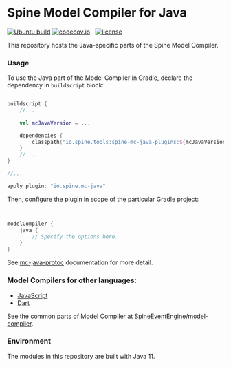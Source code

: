 # Spine Model Compiler for Java

[![Ubuntu build][ubuntu-build-badge]][gh-actions]
[![codecov.io](https://codecov.io/github/SpineEventEngine/mc-java/coverage.svg?branch=master)](https://codecov.io/github/SpineEventEngine/mc-java?branch=master) &nbsp;
[![license](https://img.shields.io/badge/license-Apache%20License%202.0-blue.svg?style=flat)](http://www.apache.org/licenses/LICENSE-2.0)

[gh-actions]: https://github.com/SpineEventEngine/mc-java/actions
[ubuntu-build-badge]: https://github.com/SpineEventEngine/mc-java/actions/workflows/build-on-ubuntu.yml/badge.svg


This repository hosts the Java-specific parts of the Spine Model Compiler.

### Usage

To use the Java part of the Model Compiler in Gradle, 
declare the dependency in `buildscript` block:

```kotlin

buildscript {
    //...
    
    val mcJavaVersion = ...

    dependencies {
        classpath("io.spine.tools:spine-mc-java-plugins:${mcJavaVersion}:all")
    }
    // ...
}

//...

apply plugin: "io.spine.mc-java"

```

Then, configure the plugin in scope of the particular Gradle project:

```kotlin


modelCompiler {
    java {
        // Specify the options here.
    }
}
```

See [mc-java-protoc](./mc-java-protoc/README.md) documentation for more detail.

### Model Compilers for other languages:
* [JavaScript][mc-js]
* [Dart][mc-dart]

See the common parts of Model Compiler at [SpineEventEngine/model-compiler][model-compiler].

### Environment

The modules in this repository are built with Java 11.

[model-compiler]: https://github.com/SpineEventEngine/model-compiler
[mc-js]: https://github.com/SpineEventEngine/mc-js
[mc-dart]: https://github.com/SpineEventEngine/mc-dart
